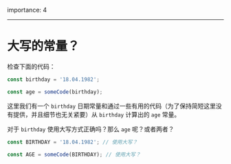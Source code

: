importance: 4

---

# 大写的常量？

检查下面的代码：

```js
const birthday = '18.04.1982';

const age = someCode(birthday);
```

这里我们有一个 `birthday` 日期常量和通过一些有用的代码（为了保持简短这里没有提供，并且细节也无关紧要）从 `birthday` 计算出的 `age` 常量。

对于 `birthday` 使用大写方式正确吗？那么 `age` 呢？或者两者？

```js
const BIRTHDAY = '18.04.1982'; // 使用大写？

const AGE = someCode(BIRTHDAY); // 使用大写？
```
